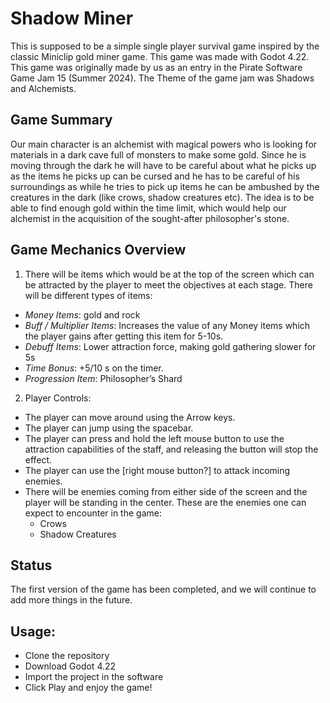 # Shadow Miner

This is supposed to be a simple single player survival game inspired by the classic Miniclip gold miner game. This game was made with Godot 4.22. This game was originally made by us as an entry in the Pirate Software Game Jam 15 (Summer 2024). The Theme of the game jam was Shadows and Alchemists. 

## Game Summary

Our main character is an alchemist with magical powers who is looking for materials in a dark cave full of monsters to make some gold. Since he is moving through the dark he will have to be careful about what he picks up as the items he picks up can be cursed and he has to be careful of his surroundings as while he tries to pick up items he can be ambushed by the creatures in the dark (like crows, shadow creatures etc). The idea is to be able to find enough gold within the time limit, which would help our alchemist in the acquisition of the sought-after philosopher's stone.

## Game Mechanics Overview

1. There will be items which would be at the top of the screen which can be attracted by the player to meet the objectives at each stage. There will be different types of items:
  - _Money Items_: gold and rock
  - _Buff / Multiplier Items_: Increases the value of any Money items which the player gains after getting this item for 5-10s.
  - _Debuff Items_: Lower attraction force, making gold gathering slower for 5s
  - _Time Bonus_: +5/10 s on the timer.
  - _Progression Item_: Philosopher’s Shard

2. Player Controls:
  - The player can move around using the Arrow keys. 
  - The player can jump using the spacebar. 
  - The player can press and hold the left mouse button to use the attraction capabilities of the staff, and releasing the button will stop the effect.
  - The player can use the [right mouse button?] to attack incoming enemies.
  - There will be enemies coming from either side of the screen and the player will be standing in the center.  These are the enemies one can expect to encounter in the game:
    - Crows
    - Shadow Creatures

## Status

The first version of the game has been completed, and we will continue to add more things in the future.

## Usage:

- Clone the repository
- Download Godot 4.22
- Import the project in the software
- Click Play and enjoy the game!
